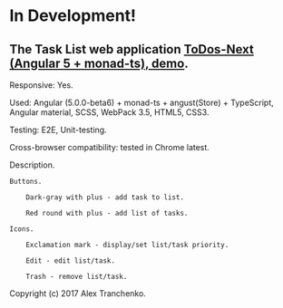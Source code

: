 # In Development!

## The Task List web application [ ToDos-Next (Angular 5 + monad-ts), demo]( https://sash-ua.github.io/todos-next/ ).

Responsive: Yes.

Used:  Angular (5.0.0-beta6) + monad-ts + angust(Store) + TypeScript, Angular material, SCSS, WebPack 3.5, HTML5, CSS3.

Testing: E2E, Unit-testing.

Cross-browser compatibility: tested in Chrome latest.

Description.

	Buttons.
	
		Dark-gray with plus - add task to list.
		
		Red round with plus - add list of tasks.
		
	Icons.
	
		Exclamation mark - display/set list/task priority.
		
		Edit - edit list/task.
		
		Trash - remove list/task.
	

Copyright (c) 2017 Alex Tranchenko.
